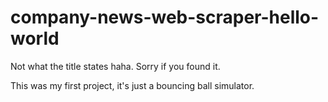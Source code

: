 # company-news-web-scraper-hello-world
Not what the title states haha. Sorry if you found it.

This was my first project, it's just a bouncing ball simulator.
